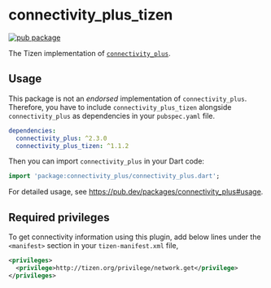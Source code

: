 # connectivity_plus_tizen

[![pub package](https://img.shields.io/pub/v/connectivity_plus_tizen.svg)](https://pub.dev/packages/connectivity_plus_tizen)

The Tizen implementation of [`connectivity_plus`](https://pub.dev/packages/connectivity_plus).

## Usage

This package is not an _endorsed_ implementation of `connectivity_plus`. Therefore, you have to include `connectivity_plus_tizen` alongside `connectivity_plus` as dependencies in your `pubspec.yaml` file.

```yaml
dependencies:
  connectivity_plus: ^2.3.0
  connectivity_plus_tizen: ^1.1.2
```

Then you can import `connectivity_plus` in your Dart code:

```dart
import 'package:connectivity_plus/connectivity_plus.dart';
```

For detailed usage, see https://pub.dev/packages/connectivity_plus#usage.

## Required privileges

To get connectivity information using this plugin, add below lines under the `<manifest>` section in your `tizen-manifest.xml` file,

```xml
<privileges>
  <privilege>http://tizen.org/privilege/network.get</privilege>
</privileges>
```
